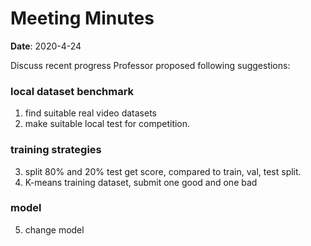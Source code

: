 # Meeting Minutes
**Date**: 2020-4-24

Discuss recent progress
Professor proposed following suggestions:

### local dataset benchmark
1. find suitable real video datasets
2. make suitable local test for competition. 
### training strategies
3. split 80% and 20% test get score, compared to train, val, test split. 
4. K-means training dataset, submit one good and one bad
### model
5. change model
